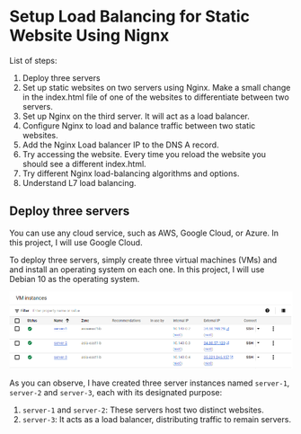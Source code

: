 # Setup Load Balancing for Static Website Using Nignx

List of steps: 

1. Deploy three servers
2. Set up static websites on two servers using Nginx. Make a small change in the index.html file of one of the websites to differentiate between two servers.
3. Set up Nginx on the third server. It will act as a load balancer.
4. Configure Nginx to load and balance traffic between two static websites.
5. Add the Nginx Load balancer IP to the DNS A record.
6. Try accessing the website. Every time you reload the website you should see a different index.html.
7. Try different Nginx load-balancing algorithms and options.
8. Understand L7 load balancing.

## Deploy three servers

You can use any cloud service, such as AWS, Google Cloud, or Azure. In this project, I will use Google Cloud.

To deploy three servers, simply create three virtual machines (VMs) and and install an operating system on each one. In this project, I will use Debian 10 as the operating system.

![1695872643422](image/README/1695872643422.png)

As you can observe, I have created three server instances named `server-1`, `server-2` and `server-3`, each with its designated purpose:

1. `server-1` and `server-2`: These servers host two distinct websites.
2. `server-3`: It acts as a load balancer, distributing traffic to remain servers.
